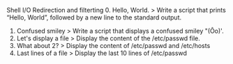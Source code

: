 Shell I/O Redirection and filterting
0. Hello, World. > Write a script that prints “Hello, World”, followed by a new line to the standard output.
1. Confused smiley > Write a script that displays a confused smiley "(Ôo)'.
2. Let's display a file > Display the content of the /etc/passwd file.
3. What about 2? > Display the content of /etc/passwd and /etc/hosts
4.  Last lines of a file > Display the last 10 lines of /etc/passwd
